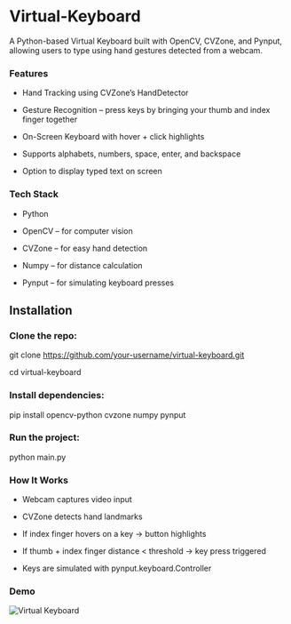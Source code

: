 # Virtual-Keyboard

A Python-based Virtual Keyboard built with OpenCV, CVZone, and Pynput, allowing users to type using hand gestures detected from a webcam.

 ### Features

-  Hand Tracking using CVZone’s HandDetector

-  Gesture Recognition – press keys by bringing your thumb and index finger together

- On-Screen Keyboard with hover + click highlights

- Supports alphabets, numbers, space, enter, and backspace

- Option to display typed text on screen

### Tech Stack

- Python

- OpenCV – for computer vision

- CVZone – for easy hand detection

- Numpy – for distance calculation

- Pynput – for simulating keyboard presses

## Installation

### Clone the repo:

git clone https://github.com/your-username/virtual-keyboard.git

cd virtual-keyboard


### Install dependencies:

pip install opencv-python cvzone numpy pynput


### Run the project:

python main.py


### How It Works

- Webcam captures video input

- CVZone detects hand landmarks

- If index finger hovers on a key → button highlights

- If thumb + index finger distance < threshold → key press triggered

- Keys are simulated with pynput.keyboard.Controller

### Demo
  ![Virtual Keyboard](https://github.com/user-attachments/assets/c45075c7-f2bf-48f4-9370-6ce68098ddb9) 

  


